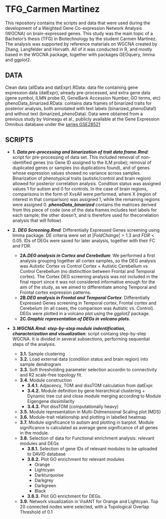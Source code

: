 # TFG_Carmen Martinez

This repository contains the scripts and data that were used during the development of a Weighted Gene Co-expression Network Analysis (WGCNA) on brain-expressed genes. This study was the main topic of a Bachelor’s thesis (TFG) in Biotechnology by the student Carmen Martínez.
The analysis was supported by reference materials on WGCNA created by Zhang, Langfelder and Horvath. All of it was conducted in R, and mostly based in the WGCNA package, together with packages GEOquery, limma and ggplot2.

## DATA
Clean data (allData and datExpr).RData: data file containing gene expression data (datExpr), already pre-processed, and extra gene data (gene symbol, ILMN probe ID, GeneBank Accession Number, GO terms, etc) phenoData_binarized.RData: contains data frames of binarized traits for posterior analysis, both annotated with text labels (binarized_phenoData1) and without text (binarized_phenoData).
Data were obtained from a previous study by Voineagu et al., publicly available at the Gene Expression Omnibus database under the [series GSE28521](https://www.ncbi.nlm.nih.gov/geo/query/acc.cgi?acc=GSE28521)

## SCRIPTS
* **1.** ***Data pre-processing and binarization of trait data frame.Rmd***: script for pre-processing of data set. This included removal of non-identified genes (no Gene ID assigned to the ILM probe); removal of duplicated genes or samples (no duplications found), and of genes whose expression values showed no variance across samples. Binarization of phenotypical traits (autistic/control and brain region) allowed for posterior correlation analysis. Condition status was assigned values 1 for autism and 0 for controls. In the case of brain regions, comparisons in the form of XvsAll were performed, where X (region of interest in that comparison) was assigned 1, while the remaining regions were assigned 0.
***phenoData_binarized*** contains the matrices derived from this piece of code (one of the data frames includes text labels for each sample; the other doesn't, and is therefore used for thecorrelation analysis that will follow)

* **2.** ***DEG Screening.Rmd***: Differentially Expressed Genes screening using limma package. DE criteria were set at $|Fold Change|>1.3$ and $FDR <0.05$. IDs of DEGs were saved for later analysis, together with their FC and FDR.
	* **2A.*DEG analysis in Cortex and Cerebellum***: We performed a first analysis grouping together all cortex samples, so the DEG analysis was Autistic Cortex vs Control Cortex + Autistic Cerebellum vs Control Cerebellum (no distincttion between Frontal and Temporal cortex). The Cortex DEG screening analysis was not included in the final report since it was not considered informative enough for the aim of the study, as we aimed to differentiate among Temporal and Frontal cortex expression patterns.
	* **2B.*DEG analysis in Frontal and Temporal Cortex***: Differentially Expressed Genes screening in Temporal cortex, Frontal cortex and Cerebelum (in all cases, the comparison was Autistic vs. Control). DEGs were plotted in a volcano plot using the *ggplot2* package.
	* **2C.*Graphic representation of DEGs in volcano plots.***



* **3.*WGCNA.Rmd: step-by-step module indentification, characterization and visualization***: script containg step-by-step WGCNA. It is divided in several subsections, performing sequential steps of the analysis.
	* **3.1.** Sample clustering
	* **3.2.** Load external data (condition status and brain region) into sample dendrogram
	* **3.3.** Soft thresholding parameter selection accordin to connectivity and R2 scale-free topology fit.
	* **3.4.** Module construction
		* **3.4.1.** Adjacency, TOM and dissTOM calculation from datExpr.
		* **3.4.2.** Module definition by gene hierarchical clustering + Dynamic tree cut and close module merging according to Module Eigengene dissimilarity
		* **3.4.3.** Plot dissTOM (computationally heavy)
	* **3.5.** Module representation in Multi-Didmensional Scaling plot (MDS)
	* **3.6.** Module-trait relationship and plotting in labelled heatmap
	* **3.7.** Module significance to autism and plotting in barplot. Module significance is calculated as average gene significance of all genes in the module.
	* **3.8.** Selection of data for Functional enrichment analysis: relevant modules and DEGs
		* **3.8.1.** Selection of gene IDs of relevant modules to be uploaded to DAVID database
		* **3.8.2.** Plot GO enrichment for relevant modules
			- Orange
			- Lightcyan
			- Darkturquoise
			- Darkgrey
			- Darkgreen
			- Black
		* **3.8.3.** Plot GO enrichment for DEGs.
	* **3.9.** Network visualization in VisANT for Orange and Lightcyan. Top 20 connected nodes were selected, with a Topological Overlap Threshold of 0.1

